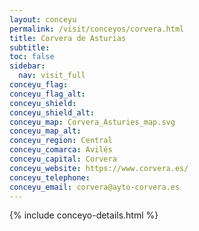 ```yaml
---
layout: conceyu
permalink: /visit/conceyos/corvera.html
title: Corvera de Asturias
subtitle:
toc: false
sidebar:
  nav: visit_full
conceyu_flag:
conceyu_flag_alt:
conceyu_shield:
conceyu_shield_alt:
conceyu_map: Corvera_Asturies_map.svg
conceyu_map_alt:
conceyu_region: Central
conceyu_comarca: Avilés
conceyu_capital: Corvera
conceyu_website: https://www.corvera.es/
conceyu_telephone: 
conceyu_email: corvera@ayto-corvera.es
---
```




{% include conceyo-details.html %}